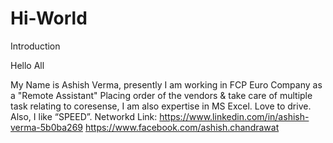 # Hi-World
Introduction

Hello All

My Name is Ashish Verma, presently I am working in FCP Euro Company as a "Remote Assistant" Placing order of the vendors & take care of multiple task relating to coresense, I am also expertise in MS Excel. Love to drive. Also, I like “SPEED”. 
Networkd Link: https://www.linkedin.com/in/ashish-verma-5b0ba269 https://www.facebook.com/ashish.chandrawat

